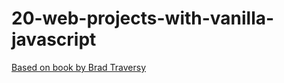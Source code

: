 # 20-web-projects-with-vanilla-javascript
[Based on book by Brad Traversy](https://vanillawebprojects.com/)
